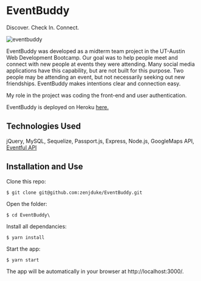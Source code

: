 # EventBuddy
Discover. Check In. Connect. 

![eventbuddy](https://user-images.githubusercontent.com/35474050/52079878-2802c580-255c-11e9-8f85-bad38a6f53ed.gif)

EventBuddy was developed as a midterm team project in the UT-Austin Web Development Bootcamp. Our goal was to help people meet and connect with new people at events they were attending. Many social media applications have this capability, but are not built for this purpose. Two people may be attending an event, but not necessarily seeking out new friendships. EventBuddy makes  intentions clear and connection easy. 

My role in the project was coding the front-end and user authentication.

EventBuddy is deployed on Heroku [here.](https://event-buddy-app.herokuapp.com/)

## Technologies Used

jQuery, MySQL, Sequelize, Passport.js, Express, Node.js, GoogleMaps API, [Eventful API](http://api.eventful.com/)

## Installation and Use

Clone this repo:

`$ git clone git@github.com:zenjduke/EventBuddy.git`

Open the folder:

`$ cd EventBuddy\`

Install all dependancies:

`$ yarn install`

Start the app:

`$ yarn start`

The app will be automatically in your browser at http://localhost:3000/.
